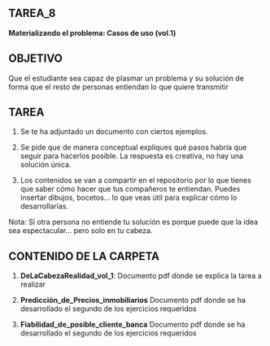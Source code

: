 ﻿## **TAREA_8**

**Materializando el problema: Casos de uso (vol.1)**

## OBJETIVO

Que el estudiante sea capaz de plasmar un problema y su solución de forma que el resto de personas entiendan lo que quiere transmitir

## TAREA

1. Se te ha adjuntado un documento con ciertos ejemplos.

2. Se pide que de manera conceptual expliques qué pasos habría que seguir para hacerlos posible. La respuesta es creativa, no hay una solución única.

3. Los contenidos se van a compartir en el repositorio por lo que tienes que saber cómo hacer que tus compañeros te entiendan. Puedes insertar dibujos, bocetos... lo que veas útil para explicar cómo lo desarrollarías.

Nota: Si otra persona no entiende tu solución es porque puede que la idea sea espectacular… pero solo en tu cabeza.


## CONTENIDO DE LA CARPETA

1. **DeLaCabezaRealidad_vol_1**: Documento pdf donde se explica la tarea a realizar

2. **Predicción_de_Precios_inmobiliarios** Documento pdf donde se ha desarrollado el segundo de los ejercicios requeridos

3. **Fiabilidad_de_posible_cliente_banca** Documento pdf donde se ha desarrollado el segundo de los ejercicios requeridos







